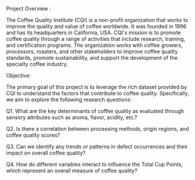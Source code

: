 Project Overview :

The Coffee Quality Institute (CQI) is a non-profit organization that works to improve the quality and value of coffee worldwide. It was founded in 1996 and has its headquarters in California, USA.
CQI's mission is to promote coffee quality through a range of activities that include research, training, and certification programs. The organization works with coffee growers, processors, roasters, and other stakeholders to improve coffee quality standards, promote sustainability, and support the development of the specialty coffee industry.


Objective: 

The primary goal of this project is to leverage the rich dataset provided by CQI to understand the factors that contribute to coffee quality. Specifically, we aim to explore the following research questions:

Q1.	What are the key determinants of coffee quality as evaluated through sensory attributes such as aroma, flavor, acidity, etc.?

Q2.	Is there a correlation between processing methods, origin regions, and coffee quality scores?

Q3.	Can we identify any trends or patterns in defect occurrences and their impact on overall coffee quality?

Q4.	How do different variables interact to influence the Total Cup Points, which represent an overall measure of coffee quality?

